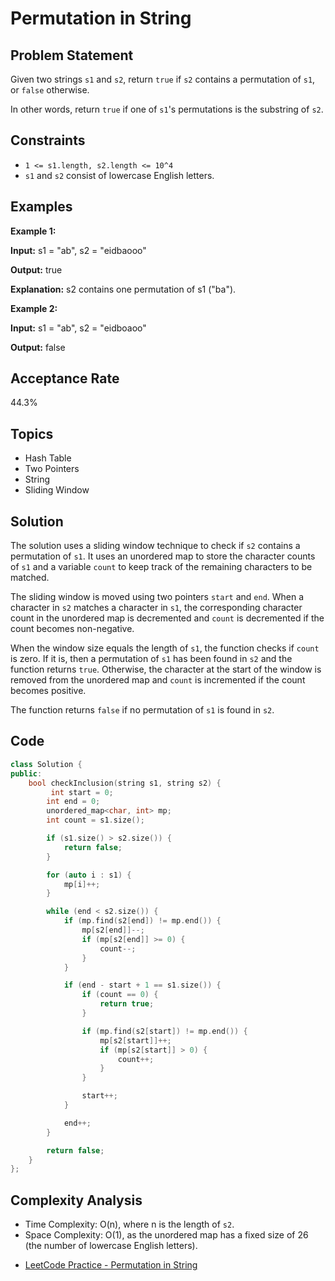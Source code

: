 # Permutation in String

## Problem Statement

Given two strings `s1` and `s2`, return `true` if `s2` contains a permutation of `s1`, or `false` otherwise.

In other words, return `true` if one of `s1`'s permutations is the substring of `s2`.

## Constraints

* `1 <= s1.length, s2.length <= 10^4`
* `s1` and `s2` consist of lowercase English letters.

## Examples

**Example 1:**

**Input:** s1 = "ab", s2 = "eidbaooo"

**Output:** true

**Explanation:** s2 contains one permutation of s1 ("ba").

**Example 2:**

**Input:** s1 = "ab", s2 = "eidboaoo"

**Output:** false

## Acceptance Rate

44.3%

## Topics

* Hash Table
* Two Pointers
* String
* Sliding Window

## Solution

The solution uses a sliding window technique to check if `s2` contains a permutation of `s1`. It uses an unordered map to store the character counts of `s1` and a variable `count` to keep track of the remaining characters to be matched.

The sliding window is moved using two pointers `start` and `end`. When a character in `s2` matches a character in `s1`, the corresponding character count in the unordered map is decremented and `count` is decremented if the count becomes non-negative.

When the window size equals the length of `s1`, the function checks if `count` is zero. If it is, then a permutation of `s1` has been found in `s2` and the function returns `true`. Otherwise, the character at the start of the window is removed from the unordered map and `count` is incremented if the count becomes positive.

The function returns `false` if no permutation of `s1` is found in `s2`.

## Code

```cpp
class Solution {
public:
    bool checkInclusion(string s1, string s2) {
         int start = 0;
        int end = 0;
        unordered_map<char, int> mp;
        int count = s1.size();

        if (s1.size() > s2.size()) {
            return false;
        }

        for (auto i : s1) {
            mp[i]++;
        }

        while (end < s2.size()) {
            if (mp.find(s2[end]) != mp.end()) {
                mp[s2[end]]--;
                if (mp[s2[end]] >= 0) {
                    count--;
                }
            }

            if (end - start + 1 == s1.size()) {
                if (count == 0) {
                    return true;
                }

                if (mp.find(s2[start]) != mp.end()) {
                    mp[s2[start]]++;
                    if (mp[s2[start]] > 0) {
                        count++;
                    }
                }

                start++;
            }

            end++;
        }

        return false;
    }
};
```

## Complexity Analysis

* Time Complexity: O(n), where n is the length of `s2`.
* Space Complexity: O(1), as the unordered map has a fixed size of 26 (the number of lowercase English letters).

- [LeetCode Practice - Permutation in String](https://leetcode.com/problems/permutation-in-string/description/)